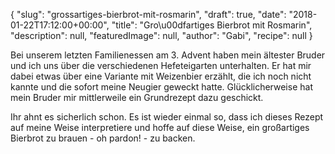 {
    "slug": "grossartiges-bierbrot-mit-rosmarin",
    "draft": true,
    "date": "2018-01-22T17:12:00+00:00",
    "title": "Gro\u00dfartiges Bierbrot mit Rosmarin",
    "description": null,
    "featuredImage": null,
    "author": "Gabi",
    "recipe": null
}

Bei unserem letzten Familienessen am 3. Advent haben mein ältester Bruder und ich uns über die verschiedenen Hefeteigarten unterhalten. Er hat mir dabei etwas über eine Variante mit Weizenbier erzählt, die ich noch nicht kannte und die sofort meine Neugier geweckt hatte. Glücklicherweise hat mein Bruder mir mittlerweile ein Grundrezept dazu geschickt.

Ihr ahnt es sicherlich schon. Es ist wieder einmal so, dass ich dieses Rezept auf meine Weise interpretiere und hoffe auf diese Weise, ein großartiges Bierbrot zu brauen - oh pardon! - zu backen.